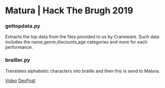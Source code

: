 # Matura | Hack The Brugh 2019

### gettopdata.py
Extracts the top data from the files provided to us by Craneware.
Such data includes the name,genre,discounts,age categories and more for each performance.

### brailler.py
Translates alphabetic characters into braille and then this is send to Matura.

[Video](https://youtu.be/58Itr6yStxA) 
[DevPost](https://devpost.com/software/matura)

